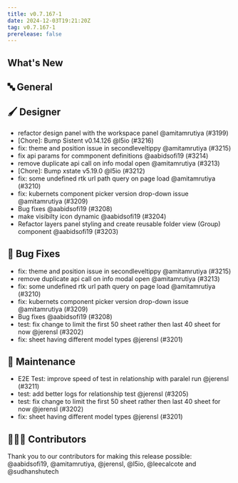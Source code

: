 ```yaml
---
title: v0.7.167-1
date: 2024-12-03T19:21:20Z
tag: v0.7.167-1
prerelease: false
---
```


## What's New
## 🔤 General
## 🖌️ Designer

- refactor design panel with the workspace panel @amitamrutiya (#3199)
- [Chore]: Bump Sistent v0.14.126 @l5io (#3216)
- fix: theme and position issue in secondleveltippy @amitamrutiya (#3215)
- fix api params for commponent definitions @aabidsofi19 (#3214)
- remove duplicate api call on info modal open @amitamrutiya (#3213)
- [Chore]: Bump xstate v5.19.0 @l5io (#3212)
- fix: some undefined rtk url path query on page load @amitamrutiya (#3210)
- fix: kubernets component picker version drop-down issue @amitamrutiya (#3209)
- Bug fixes @aabidsofi19 (#3208)
- make visibilty icon dynamic @aabidsofi19 (#3204)
- Refactor layers panel styling and create reusable folder view (Group)  component  @aabidsofi19 (#3203)

## 🐛 Bug Fixes

- fix: theme and position issue in secondleveltippy @amitamrutiya (#3215)
- remove duplicate api call on info modal open @amitamrutiya (#3213)
- fix: some undefined rtk url path query on page load @amitamrutiya (#3210)
- fix: kubernets component picker version drop-down issue @amitamrutiya (#3209)
- Bug fixes @aabidsofi19 (#3208)
- test: fix change to limit the first 50 sheet rather then last 40 sheet for now @jerensl (#3202)
- fix: sheet having different model types @jerensl (#3201)

## 🧰 Maintenance

- E2E Test: improve speed of test in relationship with paralel run @jerensl (#3211)
- test: add better logs for relationship test @jerensl (#3205)
- test: fix change to limit the first 50 sheet rather then last 40 sheet for now @jerensl (#3202)
- fix: sheet having different model types @jerensl (#3201)

## 👨🏽‍💻 Contributors

Thank you to our contributors for making this release possible:
@aabidsofi19, @amitamrutiya, @jerensl, @l5io, @leecalcote and @sudhanshutech
